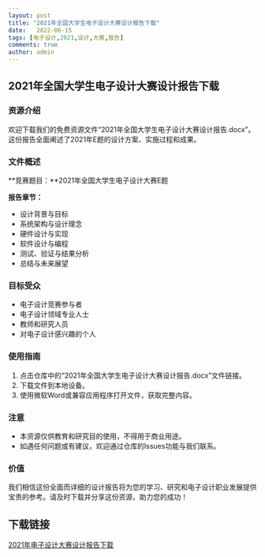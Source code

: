 ```yaml
---
layout: post
title: "2021年全国大学生电子设计大赛设计报告下载"
date:   2022-06-15
tags: [电子设计,2021,设计,大赛,报告]
comments: true
author: admin
---
```

## 2021年全国大学生电子设计大赛设计报告下载

### 资源介绍

欢迎下载我们的免费资源文件“2021年全国大学生电子设计大赛设计报告.docx”。这份报告全面阐述了2021年E题的设计方案、实施过程和成果。

### 文件概述

**竞赛题目：**2021年全国大学生电子设计大赛E题

**报告章节：**

- 设计背景与目标
- 系统架构与设计理念
- 硬件设计与实现
- 软件设计与编程
- 测试、验证与结果分析
- 总结与未来展望

### 目标受众

- 电子设计竞赛参与者
- 电子设计领域专业人士
- 教师和研究人员
- 对电子设计感兴趣的个人

### 使用指南

1. 点击仓库中的“2021年全国大学生电子设计大赛设计报告.docx”文件链接。
2. 下载文件到本地设备。
3. 使用微软Word或兼容应用程序打开文件，获取完整内容。

### 注意

- 本资源仅供教育和研究目的使用，不得用于商业用途。
- 如遇任何问题或有建议，欢迎通过仓库的Issues功能与我们联系。

### 价值

我们相信这份全面而详细的设计报告将为您的学习、研究和电子设计职业发展提供宝贵的参考。请及时下载并分享这份资源，助力您的成功！

## 下载链接

[2021年电子设计大赛设计报告下载](https://pan.quark.cn/s/33082399dfea)